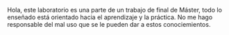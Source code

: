 Hola, este laboratorio es una parte de un trabajo de final de Máster, todo lo enseñado está orientado hacia el aprendizaje y la práctica.
No me hago responsable del mal uso que se le pueden dar a estos conociemientos.
